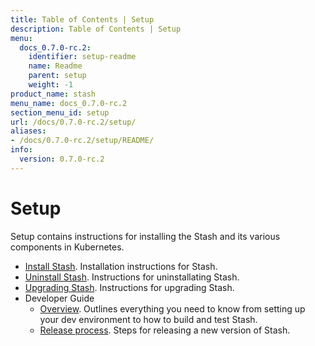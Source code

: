 ```yaml
---
title: Table of Contents | Setup
description: Table of Contents | Setup
menu:
  docs_0.7.0-rc.2:
    identifier: setup-readme
    name: Readme
    parent: setup
    weight: -1
product_name: stash
menu_name: docs_0.7.0-rc.2
section_menu_id: setup
url: /docs/0.7.0-rc.2/setup/
aliases:
- /docs/0.7.0-rc.2/setup/README/
info:
  version: 0.7.0-rc.2
---
```


# Setup

Setup contains instructions for installing the Stash and its various components in Kubernetes.

- [Install Stash](/docs/0.7.0-rc.2/setup/install). Installation instructions for Stash.
- [Uninstall Stash](/docs/0.7.0-rc.2/setup/uninstall). Instructions for uninstallating Stash.
- [Upgrading Stash](/docs/0.7.0-rc.2/setup/upgrade). Instructions for upgrading Stash.
- Developer Guide
  - [Overview](/docs/0.7.0-rc.2/setup/developer-guide/overview). Outlines everything you need to know from setting up your dev environment to how to build and test Stash.
  - [Release process](/docs/0.7.0-rc.2/setup/developer-guide/release). Steps for releasing a new version of Stash.

